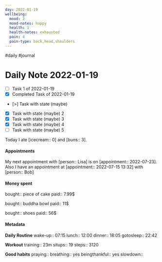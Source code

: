 ```yaml
---
day: 2022-01-19
wellbeing:
  mood: 2
  mood-notes: happy
  health: 1
  health-notes: exhausted
  pain: 4
  pain-type: back,head,shoulders
---
```

#daily #journal

# Daily Note 2022-01-19

- [ ] Task 1 of 2022-01-19
- [x] Completed Task of 2022-01-19
- [>] Task with state (maybe)
- [x] Task with state (maybe) 2
- [x] Task with state (maybe) 3
- [x] Task with state (maybe) 4
- [ ] Task with state (maybe) 5

Today I ate [icecream:: 0] and [buns:: 3].

#### Appointments
My next appointment with [person:: Lisa] is on [appointment:: 2022-07-23].
Also I have an appointment at [appointment:: 2022-07-15 13:32] with [person:: Bob]

#### Money spent

bought:: piece of cake
paid:: 7.99$

bought:: buddha bowl
paid:: 11$

bought:: shoes
paid:: 56$


#### Metadata

**Daily Routine**
wake-up:: 07:15
lunch:: 12:00
dinner:: 18:05
gotosleep:: 22:42

**Workout**
training:: 23m
situps:: 19
steps:: 3120

**Good habits**
praying:: 
breathing:: yes
beingthankful:: yes
slowdown:: 
